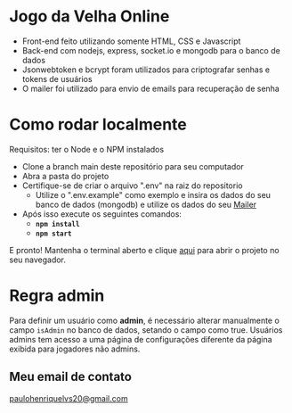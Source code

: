 # Jogo da Velha Online

- Front-end feito utilizando somente HTML, CSS e Javascript
- Back-end com nodejs, express, socket.io e mongodb para o banco de dados
- Jsonwebtoken e bcrypt foram utilizados para criptografar senhas e tokens de usuários
- O mailer foi utilizado para envio de emails para recuperação de senha

# Como rodar localmente

Requisitos: ter o Node e o NPM instalados

- Clone a branch main deste repositório para seu computador
- Abra a pasta do projeto
- Certifique-se de criar o arquivo ".env" na raiz do repositorio
  - Utilize o ".env.example" como exemplo e insira os dados do seu banco de dados (mongodb) e utilize os dados do seu <a href="https://mailtrap.io">Mailer</a>
- Após isso execute os seguintes comandos:
  - <strong> ```npm install ```</strong>
  - <strong>```npm start```</strong>

E pronto! Mantenha o terminal aberto e clique <a href="http://localhost:3000" target="_blank">aqui</a> para abrir o projeto no seu navegador.

# Regra admin
Para definir um usuário como <strong>admin</strong>, é necessário alterar manualmente o campo ```isAdmin``` no banco de dados, setando o campo como true. Usuários admins tem acesso a uma página de configurações diferente da página exibida para jogadores não admins.

## Meu email de contato

paulohenriquelvs20@gmail.com
